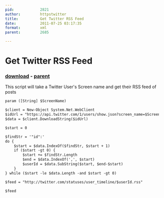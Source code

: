 ```yaml
---
pid:            2821
author:         httpstwitter
title:          Get Twitter RSS Feed
date:           2011-07-25 03:17:35
format:         xml
parent:         2685

---
```


# Get Twitter RSS Feed

### [download](Scripts\2821.xml) - [parent](Scripts\2685.md)

This script will take a Twitter User's Screen name and get their RSS feed of posts

```xml
param ([String] $ScreenName)

$client = New-Object System.Net.WebClient
$idUrl = "https://api.twitter.com/1/users/show.json?screen_name=$ScreenName"
$data = $client.DownloadString($idUrl)

$start = 0

$findStr = '"id":'
do {
    $start = $data.IndexOf($findStr, $start + 1)
    if ($start -gt 0) {
        $start += $findStr.Length
        $end = $data.IndexOf(',', $start)
        $userId = $data.SubString($start, $end-$start)
    }
} while ($start -le $data.Length -and $start -gt 0)

$feed = "http://twitter.com/statuses/user_timeline/$userId.rss"

$feed
```

